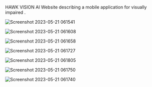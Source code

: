 HAWK VISION AI 
Website describing a mobile application for visually impaired .


![Screenshot 2023-05-21 061541](https://github.com/ARYANK-08/Hawk-Vision-AI-/assets/120780784/fe2ea531-c091-47e4-ba60-2c120ec0060b)


![Screenshot 2023-05-21 061608](https://github.com/ARYANK-08/Hawk-Vision-AI-/assets/120780784/d2800bee-c731-4ee7-8da8-463b9d7bc849)



![Screenshot 2023-05-21 061658](https://github.com/ARYANK-08/Hawk-Vision-AI-/assets/120780784/53628cb9-30c0-4031-a102-54bd4260fdbc)


![Screenshot 2023-05-21 061727](https://github.com/ARYANK-08/Hawk-Vision-AI-/assets/120780784/41b16e32-e82c-46aa-af2d-8796ec8c45a7)



![Screenshot 2023-05-21 061805](https://github.com/ARYANK-08/Hawk-Vision-AI-/assets/120780784/a0c3135f-3092-47f8-8ed8-7899a6003a32)


![Screenshot 2023-05-21 061750](https://github.com/ARYANK-08/Hawk-Vision-AI-/assets/120780784/d649c38a-a126-48fd-90ff-24b637471685)



![Screenshot 2023-05-21 061740](https://github.com/ARYANK-08/Hawk-Vision-AI-/assets/120780784/8ebb93dc-c47b-4656-ae05-256a06af53ad)

